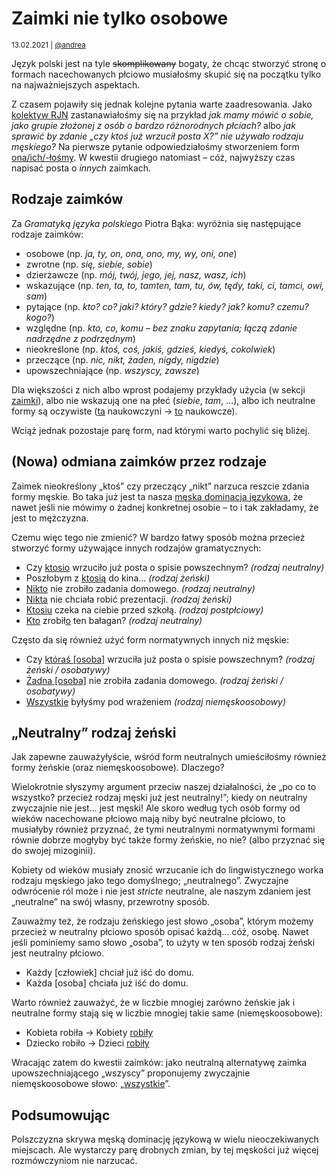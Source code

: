 # Zaimki nie tylko osobowe

<small>13.02.2021 | [@andrea](/@andrea)</small>

Język polski jest na tyle <strike>skomplikowany</strike> bogaty, że chcąc stworzyć stronę
o formach nacechowanych płciowo musiałośmy skupić się na początku tylko na najważniejszych aspektach.

Z czasem pojawiły się jednak kolejne pytania warte zaadresowania.
Jako [kolektyw RJN](/kolektyw-rjn) zastanawiałośmy się na przykład
_jak mamy mówić o sobie, jako grupie złożonej z osób o bardzo różnorodnych płciach?_
albo _jak sprawić by zdanie „czy ktoś już wrzucił posta X?” nie używało rodzaju męskiego?_
Na pierwsze pytanie odpowiedziałośmy stworzeniem form [ona/ich/-łośmy](/ona/ich).
W kwestii drugiego natomiast – cóż, najwyższy czas napisać posta o _innych_ zaimkach.

## Rodzaje zaimków

Za _Gramatyką języka polskiego_ Piotra Bąka:
wyróżnia się następujące rodzaje zaimków:

 - osobowe (np. _ja, ty, on, ona, ono, my, wy, oni, one_)
 - zwrotne (np. _się, siebie, sobie_)
 - dzierżawcze (np. _mój, twój, jego, jej, nasz, wasz, ich_)
 - wskazujące (np. _ten, ta, to, tamten, tam, tu, ów, tędy, taki, ci, tamci, owi, sam_)
 - pytające (np. _kto? co? jaki? który? gdzie? kiedy? jak? komu? czemu? kogo?_)
 - względne (np. _kto, co, komu – bez znaku zapytania; łączą zdanie nadrzędne z podrzędnym_)
 - nieokreślone (np. _ktoś, coś, jakiś, gdzieś, kiedyś, cokolwiek_)
 - przeczące (np. _nic, nikt, żaden, nigdy, nigdzie_)
 - upowszechniające (np. _wszyscy, zawsze_)

Dla większości z nich albo wprost podajemy przykłady użycia (w sekcji [zaimki](/)),
albo nie wskazują one na płeć (_siebie_, _tam_, …),
albo ich neutralne formy są oczywiste (<u>ta</u> naukowczyni → <u>to</u> naukowcze).

Wciąż jednak pozostaje parę form, nad którymi warto pochylić się bliżej. 

## (Nowa) odmiana zaimków przez rodzaje

Zaimek nieokreślony „ktoś” czy przeczący „nikt” narzuca reszcie zdania formy męskie.
Bo taka już jest ta nasza [męska dominacja językowa](https://pl.wikipedia.org/wiki/M%C4%99ska_dominacja_j%C4%99zykowa),
że nawet jeśli nie mówimy o żadnej konkretnej osobie – to i tak zakładamy, że jest to mężczyzna.

Czemu więc tego nie zmienić? W bardzo łatwy sposób można przecież stworzyć formy używające innych rodzajów gramatycznych:

 - Czy <u>ktosio</u> wrzuciło już posta o spisie powszechnym? _(rodzaj neutralny)_
 - Poszłobym z <u>ktosią</u> do kina… _(rodzaj żeński)_
 - <u>Nikto</u> nie zrobiło zadania domowego. _(rodzaj neutralny)_
 - <u>Nikta</u> nie chciała robić prezentacji. _(rodzaj żeński)_
 - <u>Ktosiu</u> czeka na ciebie przed szkołą. _(rodzaj postpłciowy)_
 - <u>Kto</u> zrobił<u>o</u> ten bałagan? _(rodzaj neutralny)_

Często da się również użyć form normatywnych innych niż męskie:

 - Czy <u>któraś [osoba]</u> wrzuciła już posta o spisie powszechnym? _(rodzaj żeński / osobatywy)_
 - <u>Żadna [osoba]</u> nie zrobiła zadania domowego. _(rodzaj żeński / osobatywy)_
 - <u>Wszystkie</u> byłyśmy pod wrażeniem _(rodzaj niemęskoosobowy)_

## „Neutralny” rodzaj żeński

Jak zapewne zauważyłyście, wśród form neutralnych umieściłośmy również formy żeńskie (oraz niemęskoosobowe). 
Dlaczego?

Wielokrotnie słyszymy argument przeciw naszej działalności, że „po co to wszystko? przecież rodzaj męski już jest neutralny!”;
kiedy on neutralny zwyczajnie nie jest… jest męski!
Ale skoro według tych osób formy od wieków nacechowane płciowo mają niby być neutralne płciowo,
to musiałyby również przyznać, że tymi neutralnymi normatywnymi formami równie dobrze mogłyby być także formy żeńskie, no nie?
(albo przyznać się do swojej mizoginii).

Kobiety od wieków musiały znosić wrzucanie ich do lingwistycznego worka rodzaju męskiego jako tego domyślnego; „neutralnego”.
Zwyczajne odwrócenie ról może i nie jest _stricte_ neutralne, ale naszym zdaniem jest „neutralne” na swój własny, przewrotny sposób.

Zauważmy też, że rodzaju żeńskiego jest słowo „osoba”, którym możemy przecież w neutralny płciowo sposób opisać każdą… cóż, osobę.
Nawet jeśli pominiemy samo słowo „osoba”, to użyty w ten sposób rodzaj żeński jest neutralny płciowo.

 - Każdy [człowiek] chciał już iść do domu.
 - Każda [osoba] chciała już iść do domu.

Warto również zauważyć, że w liczbie mnogiej
zarówno żeńskie jak i neutralne formy stają się w liczbie mnogiej takie same (niemęskoosobowe):

 - Kobieta robiła → Kobiety <u>robiły</u>
 - Dziecko robiło → Dzieci <u>robiły</u>
 
Wracając zatem do kwestii zaimków: jako neutralną alternatywę zaimka upowszechniającego „wszyscy”
proponujemy zwyczajnie niemęskoosobowe słowo: „<u>wszystkie</u>”.

## Podsumowując

Polszczyzna skrywa męską dominację językową w wielu nieoczekiwanych miejscach.
Ale wystarczy parę drobnych zmian, by tej męskości już więcej rozmówczyniom nie narzucać.
